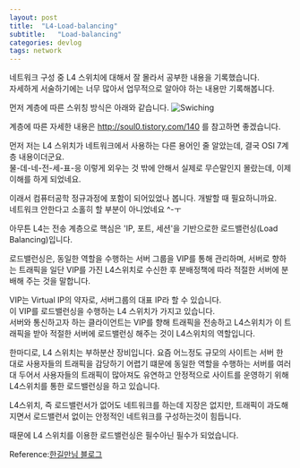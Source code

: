 ```yaml
---
layout: post
title:  "L4-Load-balancing"
subtitle:   "Load-balancing"
categories: devlog
tags: network
---
```



네트워크 구성 중 L4 스위치에 대해서 잘 몰라서 공부한 내용을 기록했습니다.  
자세하게 서술하기에는 너무 많아서 업무적으로 알아야 하는 내용만 기록해봅니다.  

먼저 계층에 따른 스위칭 방식은 아래와 같습니다.
![Swiching](http://cfile9.uf.tistory.com/image/265BE9375880328116DF0A)

계층에 따른 자세한 내용은 http://soul0.tistory.com/140 를 참고하면 좋겠습니다.

먼저 저는 L4 스위치가 네트워크에서 사용하는 다른 용어인 줄 알았는데, 결국 OSI 7계층 내용이더군요.  
물-데-네-전-세-표-응 이렇게 외우는 것 밖에 안해서 실제로 무슨말인지 몰랐는데, 이제 이해를 하게 되었네요.  

이래서 컴퓨터공학 정규과정에 포함이 되어있었나 봅니다. 개발할 때 필요하니까요.  
네트워크 안한다고 소홀히 할 부분이 아니었네요 ^-ㅜ

아무튼 L4는 전송 계층으로 핵심은 'IP, 포트, 세션'을 기반으로한 로드밸런싱(Load Balancing)입니다.  

로드밸런싱은, 동일한 역할을 수행하는 서버 그룹을 VIP를 통해 관리하며, 서버로 향하는 트래픽을 일단 VIP를 가진 L4스위치로 수신한 후 분배정책에 따라 적절한 서버에 분배해 주는 것을 말합니다.  

VIP는 Virtual IP의 약자로, 서버그룹의 대표 IP라 할 수 있습니다.  
이 VIP를 로드밸런싱을 수행하는 L4 스위치가 가지고 있습니다.  
서버와 통신하고자 하는 클라이언트는 VIP를 향해 트래픽을 전송하고 L4스위치가 이 트래픽을 받아 적절한 서버에 로드밸런싱 해주는 것이 L4스위치의 역할입니다.  

한마디로, L4 스위치는 부하분산 장비입니다. 요즘 어느정도 규모의 사이트는 서버 한 대로 사용자들의 트래픽을 감당하기 어렵기 떄문에 동일한 역할을 수행하는 서버를 여러 대 두어서 사용자들의 트래픽이 많아져도 유연하고 안정적으로 사이트를 운영하기 위해 L4스위치를 통한 로드밸런싱을 하고 있습니다.  

L4스위치, 즉 로드밸런서가 없어도 네트워크를 하는데 지장은 없지만, 트래픽이 과도해지면서 로드밸런서 없이는 안정적인 네트워크를 구성하는것이 힘듭니다.  

때문에 L4 스위치를 이용한 로드밸런싱은 필수아닌 필수가 되었습니다.


Reference:[한길만님 블로그](http://blog.naver.com/dfoal/70055888148)